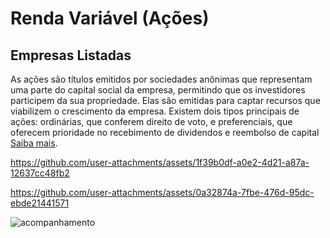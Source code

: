 
# Renda Variável (Ações)

## Empresas Listadas

As ações são títulos emitidos por sociedades anônimas que representam uma parte do capital social da empresa, permitindo que os investidores participem da sua propriedade. Elas são emitidas para captar recursos que viabilizem o crescimento da empresa. Existem dois tipos principais de ações: ordinárias, que conferem direito de voto, e preferenciais, que oferecem prioridade no recebimento de dividendos e reembolso de capital [Saiba mais](https://www.b3.com.br/pt_br/produtos-e-servicos/negociacao/renda-variavel/acoes.htm).

https://github.com/user-attachments/assets/1f39b0df-a0e2-4d21-a87a-12637cc48fb2


https://github.com/user-attachments/assets/0a32874a-7fbe-476d-95dc-ebde21441571

![acompanhamento](https://github.com/user-attachments/assets/71beb870-d62c-49ba-ac4c-679c9e6dddac)